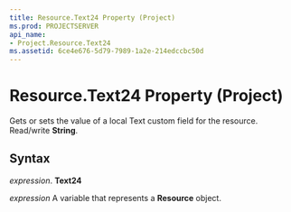 ```yaml
---
title: Resource.Text24 Property (Project)
ms.prod: PROJECTSERVER
api_name:
- Project.Resource.Text24
ms.assetid: 6ce4e676-5d79-7989-1a2e-214edccbc50d
---
```



# Resource.Text24 Property (Project)

Gets or sets the value of a local Text custom field for the resource. Read/write  **String**.


## Syntax

 _expression_. **Text24**

 _expression_ A variable that represents a **Resource** object.


